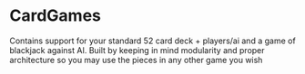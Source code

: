 # CardGames
Contains support for your standard 52 card deck + players/ai and a game of blackjack against AI.  Built by keeping in mind modularity and proper architecture so you may use the pieces in any other game you wish
